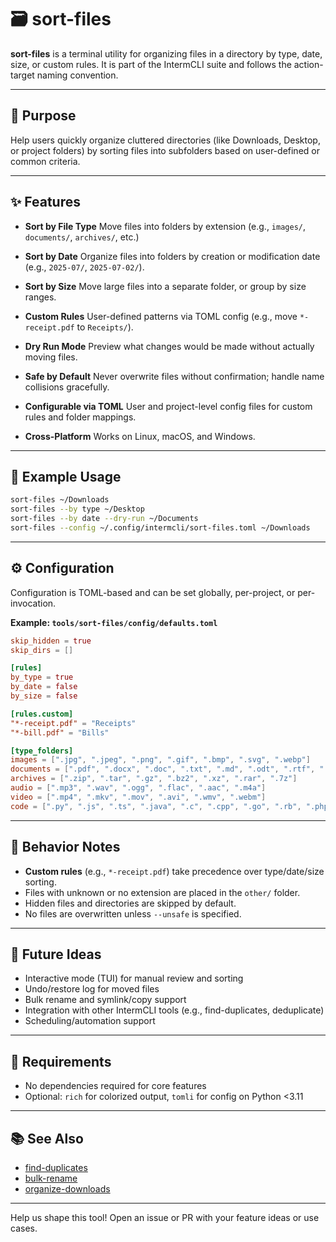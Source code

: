 # 🗃️ sort-files

**sort-files** is a terminal utility for organizing files in a directory by type, date, size, or custom rules.
It is part of the IntermCLI suite and follows the action-target naming convention.

---

## 🚀 Purpose

Help users quickly organize cluttered directories (like Downloads, Desktop, or project folders) by sorting files into subfolders based on user-defined or common criteria.

---

## ✨ Features

- **Sort by File Type**
  Move files into folders by extension (e.g., `images/`, `documents/`, `archives/`, etc.)

- **Sort by Date**
  Organize files into folders by creation or modification date (e.g., `2025-07/`, `2025-07-02/`).

- **Sort by Size**
  Move large files into a separate folder, or group by size ranges.

- **Custom Rules**
  User-defined patterns via TOML config (e.g., move `*-receipt.pdf` to `Receipts/`).

- **Dry Run Mode**
  Preview what changes would be made without actually moving files.

- **Safe by Default**
  Never overwrite files without confirmation; handle name collisions gracefully.

- **Configurable via TOML**
  User and project-level config files for custom rules and folder mappings.

- **Cross-Platform**
  Works on Linux, macOS, and Windows.

---

## 📝 Example Usage

```bash
sort-files ~/Downloads
sort-files --by type ~/Desktop
sort-files --by date --dry-run ~/Documents
sort-files --config ~/.config/intermcli/sort-files.toml ~/Downloads
```

---

## ⚙️ Configuration

Configuration is TOML-based and can be set globally, per-project, or per-invocation.

**Example: `tools/sort-files/config/defaults.toml`**
```toml
skip_hidden = true
skip_dirs = []

[rules]
by_type = true
by_date = false
by_size = false

[rules.custom]
"*-receipt.pdf" = "Receipts"
"*-bill.pdf" = "Bills"

[type_folders]
images = [".jpg", ".jpeg", ".png", ".gif", ".bmp", ".svg", ".webp"]
documents = [".pdf", ".docx", ".doc", ".txt", ".md", ".odt", ".rtf", ".xls", ".xlsx", ".csv"]
archives = [".zip", ".tar", ".gz", ".bz2", ".xz", ".rar", ".7z"]
audio = [".mp3", ".wav", ".ogg", ".flac", ".aac", ".m4a"]
video = [".mp4", ".mkv", ".mov", ".avi", ".wmv", ".webm"]
code = [".py", ".js", ".ts", ".java", ".c", ".cpp", ".go", ".rb", ".php", ".sh", ".rs"]
```

---

## 🧪 Behavior Notes

- **Custom rules** (e.g., `*-receipt.pdf`) take precedence over type/date/size sorting.
- Files with unknown or no extension are placed in the `other/` folder.
- Hidden files and directories are skipped by default.
- No files are overwritten unless `--unsafe` is specified.

---

## 🔮 Future Ideas

- Interactive mode (TUI) for manual review and sorting
- Undo/restore log for moved files
- Bulk rename and symlink/copy support
- Integration with other IntermCLI tools (e.g., find-duplicates, deduplicate)
- Scheduling/automation support

---

## 🐍 Requirements


- No dependencies required for core features
- Optional: `rich` for colorized output, `tomli` for config on Python <3.11

---

## 📚 See Also

- [find-duplicates](./find-duplicates.md)
- [bulk-rename](./bulk-rename.md)
- [organize-downloads](./organize-downloads.md)

---

Help us shape this tool!
Open an issue or PR with your feature ideas or use cases.
